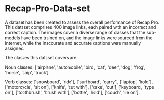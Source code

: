 # Recap-Pro-Data-set
A dataset has been created to assess the overall performance of Recap Pro. This dataset comprises 400 image links, each paired with an incorrect and correct caption. The images cover a diverse range of classes that the sub-models have been trained on, and the image links were sourced from the internet, while the inaccurate and accurate captions were manually assigned.

The classes this dataset covers are: 

Noun classes: ['airplane', 'automobile', 'bird', 'cat', 'deer', 'dog', 'frog', 'horse', 'ship', 'truck'].

Verb classes: ['snowboard', 'ride'], ['surfboard', 'carry'], ['laptop', 'hold'], ['motorcycle', 'sit on'], ['knife', 'cut with'], ['cake', 'cut'], ['keyboard', 'type on'], ['toothbrush', 'brush with'], ['bottle', 'hold'], ['couch', 'lie on'].
